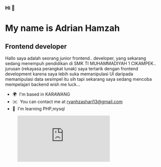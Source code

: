 ### Hi 👋 

My name is Adrian Hamzah
=====================================

Frontend developer
------------------

Hallo saya adalah seorang junior frontend.. developer, yang sekarang sedang menempuh pendidikan di SMK TI MUHAMMADIYAH 1 CIKAMPEK.. jurusan (rekayasa perangkat lunak) saya tertarik dengan frontend development karena saya lebih suka memanipulasi UI daripada memanipulasi data sesimpel itu sih tapi sekarang saya sedang mencoba mempelajari backend wish me luck...

* 🌍  I'm based in KARAWANG
* ✉️  You can contact me at [ryanhzashari13@gmail.com](mailto:ryanhzashari13@gmail.com)
* 🧠  I'm learning PHP,mysql
<figure><embed src="https://wakatime.com/share/@RYANNNHZ/0ff8658d-cf9b-44fa-9458-a725ec478f95.svg"></embed></figure>
